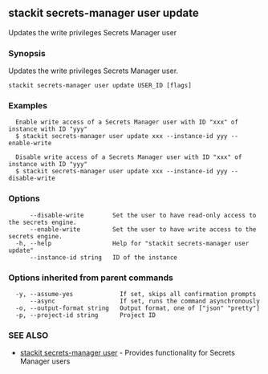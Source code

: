 ## stackit secrets-manager user update

Updates the write privileges Secrets Manager user

### Synopsis

Updates the write privileges Secrets Manager user.

```
stackit secrets-manager user update USER_ID [flags]
```

### Examples

```
  Enable write access of a Secrets Manager user with ID "xxx" of instance with ID "yyy"
  $ stackit secrets-manager user update xxx --instance-id yyy --enable-write

  Disable write access of a Secrets Manager user with ID "xxx" of instance with ID "yyy"
  $ stackit secrets-manager user update xxx --instance-id yyy --disable-write
```

### Options

```
      --disable-write        Set the user to have read-only access to the secrets engine.
      --enable-write         Set the user to have write access to the secrets engine.
  -h, --help                 Help for "stackit secrets-manager user update"
      --instance-id string   ID of the instance
```

### Options inherited from parent commands

```
  -y, --assume-yes             If set, skips all confirmation prompts
      --async                  If set, runs the command asynchronously
  -o, --output-format string   Output format, one of ["json" "pretty"]
  -p, --project-id string      Project ID
```

### SEE ALSO

* [stackit secrets-manager user](./stackit_secrets-manager_user.md)	 - Provides functionality for Secrets Manager users

